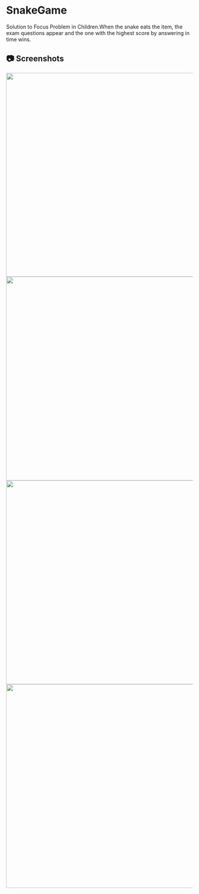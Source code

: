 # SnakeGame
Solution to Focus Problem in Children.When the snake eats the item, the exam questions appear and the one with the highest score by answering in time wins.

 ## :camera: Screenshots
 
 
<img src="https://user-images.githubusercontent.com/70522562/110787336-43357880-827e-11eb-9122-1cfaff70160b.png" height="550">

<img src="https://user-images.githubusercontent.com/70522562/110787339-4466a580-827e-11eb-9102-20d3b9adfa9c.png" height="550">

<img src="https://user-images.githubusercontent.com/70522562/110787340-4466a580-827e-11eb-9589-6f2249e176d5.png" height="550">

<img src="https://user-images.githubusercontent.com/70522562/110787342-44ff3c00-827e-11eb-987a-6befd4fb364a.png" height="550">
